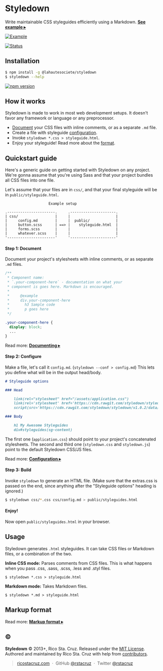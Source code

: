 Styledown
=========

Write maintainable CSS styleguides efficiently using a Markdown.
**[See example ▸][example]**

[![Example](https://cdn.rawgit.com/styledown/styledown/81a1d9c/examples/screenshot.png)][example]

[![Status](http://img.shields.io/travis/styledown/styledown/master.svg?style=flat)](https://travis-ci.org/styledown/styledown "See test builds")

Installation
------------

``` bash
$ npm install -g @lahautesociete/styledown
$ styledown --help
```

[![npm version](http://img.shields.io/npm/v/styledown.svg?style=flat)](https://npmjs.org/package/styledown "View this project on npm")

[example]: http://cdn.rawgit.com/styledown/styledown/v1.0.2/examples/bootstrap/index.html

How it works
------------

Styledown is made to work in most web development setups. It doesn't favor any 
framework or language or any preprocessor.

 * [Document][doc] your CSS files with inline comments, or as a separate `.md` file.
 * Create a file with styleguide [configuration][conf].
 * Invoke `styledown *.css > styleguide.html`.
 * Enjoy your styleguide! Read more about the [format][fmt].

[doc]: docs/Documenting.md
[conf]: docs/Configuration.md
[fmt]: docs/Format.md

Quickstart guide
----------------

Here's a generic guide on getting started with Styledown on any project. We're
gonna assume that you're using Sass and that your project bundles all CSS files
into one file.

Let's assume that your files are in `css/`, and that your final styleguide will
be in `public/styleguide.html`.

```
                    Example setup

.----------------------.     .---------------------.
| css/                 |     |                     |
|     config.md        |     |  public/            |
|     button.scss      | ==> |    styleguide.html  |
|     forms.scss       |     |                     |
|     whatever.scss    |     |                     |
'----------------------'     '---------------------'
```

#### Step 1: Document

Document your project's stylesheets with inline comments, or as separate `.md`
files.

```css
/**
 * Component name:
 * `.your-component-here` - documentation on what your
 * component is goes here. Markdown is encouraged.
 *
 *     @example
 *     div.your-component-here
 *       h3 Sample code
 *       p goes here
 */

.your-component-here {
  display: block;
  ...
}
```

Read more: **[Documenting ▸](docs/Documenting.md)**

#### Step 2: Configure

Make a file, let's call it `config.md`. (`styledown --conf > config.md`) This
lets you define what will be in the output head/body.

```markdown
# Styleguide options

### Head

    link(rel="stylesheet" href="/assets/application.css")
    link(rel='stylesheet' href='https://cdn.rawgit.com/styledown/styledown/v1.0.2/data/styledown.css')
    script(src='https://cdn.rawgit.com/styledown/styledown/v1.0.2/data/styledown.js')

### Body

    h1 My Awesome Styleguides
    div#styleguides(sg-content)
```

The first one (`application.css`) should point to your project's concatenated
stylesheets. The second and third one (`styledown.css` and `styledown.js`)
point to the default Styledown CSS/JS files.

Read more: **[Configuration ▸](docs/Configuration.md)**

#### Step 3: Build

Invoke `styledown` to generate an HTML file. (Make sure that the extras.css is
passed on the end, since anything after the "Styleguide options" heading is ignored.)

```bash
$ styledown css/*.css css/config.md > public/styleguides.html
```

#### Enjoy!

Now open `public/styleguides.html` in your browser.

Usage
-----

Styledown generates `.html` styleguides. It can take CSS files or Markdown 
files, or a combination of the two.

__Inline CSS mode:__ Parses comments from CSS files. This is what happens when 
you pass .css, .sass, .scss, .less and .styl files.

```
$ styledown *.css > styleguide.html
```

__Markdown mode:__ Takes Markdown files.

```
$ styledown *.md > styleguide.html
```

Markup format
-------------

Read more: **[Markup format ▸](docs/Format.md)**

## :copyright:

**Styledown** © 2013+, Rico Sta. Cruz. Released under the [MIT License].<br>
Authored and maintained by Rico Sta. Cruz with help from [contributors].

> [ricostacruz.com](http://ricostacruz.com) &nbsp;&middot;&nbsp;
> GitHub [@rstacruz](https://github.com/rstacruz) &nbsp;&middot;&nbsp;
> Twitter [@rstacruz](https://twitter.com/rstacruz)

[MIT License]: http://mit-license.org/
[contributors]: http://github.com/styledown/styledown/contributors
[highlight.js]: http://highlightjs.org/
[Jade]: http://jade-lang.com/
